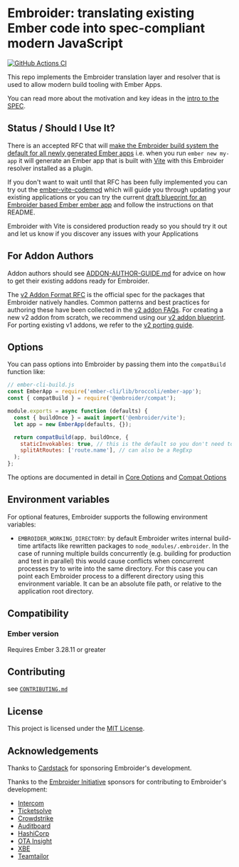 # Embroider: translating existing Ember code into spec-compliant modern JavaScript

[![GitHub Actions CI][github-actions-badge]][github-actions-ci-url]

[github-actions-badge]: https://github.com/embroider-build/embroider/workflows/CI/badge.svg
[github-actions-ci-url]: https://github.com/embroider-build/embroider/actions?query=workflow%3ACI

This repo implements the Embroider translation layer and resolver that is used to allow modern build tooling with Ember Apps.

You can read more about the motivation and key ideas in the [intro to the SPEC](docs/spec.md).

## Status / Should I Use It?

There is an accepted RFC that will [make the Embroider build system the default for all newly generated Ember apps](https://rfcs.emberjs.com/id/0977-v2-app-format) i.e. when you run `ember new my-app` it will generate an Ember app that is built with [Vite](https://vite.dev) with this Embroider resolver installed as a plugin.

If you don't want to wait until that RFC has been fully implemented you can try out the [ember-vite-codemod](https://github.com/mainmatter/ember-vite-codemod) which will guide you through updating your existing applications or you can try the current [draft blueprint for an Embroider based Ember ember app](https://github.com/ember-cli/ember-app-blueprint) and follow the instructions on that README.

Embroider with Vite is considered production ready so you should try it out and let us know if you discover any issues with your Applications

## For Addon Authors

Addon authors should see [ADDON-AUTHOR-GUIDE.md](docs/addon-author-guide.md) for advice on how to get their existing addons ready for Embroider. 

The [v2 Addon Format RFC](https://github.com/emberjs/rfcs/pull/507) is the official spec for the packages that Embroider natively handles. Common patterns and best practices for authoring these have been collected in the [v2 addon FAQs](./docs/v2-faq.md). For creating a new v2 addon from scratch, we recommend using our [v2 addon blueprint](https://github.com/embroider-build/addon-blueprint). For porting existing v1 addons, we refer to the [v2 porting guide](./docs/porting-addons-to-v2.md).

## Options

You can pass options into Embroider by passing them into the `compatBuild` function like:

```js
// ember-cli-build.js
const EmberApp = require('ember-cli/lib/broccoli/ember-app');
const { compatBuild } = require('@embroider/compat');

module.exports = async function (defaults) {
  const { buildOnce } = await import('@embroider/vite');
  let app = new EmberApp(defaults, {});

  return compatBuild(app, buildOnce, {
    staticInvokables: true, // this is the default so you don't need to set it
    splitAtRoutes: ['route.name'], // can also be a RegExp
  );
};
```

The options are documented in detail in [Core Options](https://github.com/embroider-build/embroider/blob/main/packages/core/src/options.ts) and [Compat Options](https://github.com/embroider-build/embroider/blob/main/packages/compat/src/options.ts)

## Environment variables

For optional features, Embroider supports the following environment variables:

- `EMBROIDER_WORKING_DIRECTORY`: by default Embroider writes internal build-time artifacts like rewritten packages to `node_modules/.embroider`. In the case of running multiple builds concurrently (e.g. building for production and test in parallel) this would cause conflicts when concurrent processes try to write into the same directory. For this case you can point each Embroider process to a different directory using this environment variable. It can be an absolute file path, or relative to the application root directory.

## Compatibility

### Ember version

Requires Ember 3.28.11 or greater

## Contributing

see [`CONTRIBUTING.md`](CONTRIBUTING.md)

## License

This project is licensed under the [MIT License](LICENSE).

## Acknowledgements

Thanks to [Cardstack](https://github.com/cardstack) for sponsoring Embroider's development.

Thanks to the [Embroider Initiative](https://mainmatter.com/embroider-initiative/) sponsors for contributing to Embroider's development: 

- [Intercom](https://www.intercom.com/)
- [Ticketsolve](https://www.ticketsolve.com/)
- [Crowdstrike](https://www.crowdstrike.com/)
- [Auditboard](https://auditboard.com/)
- [HashiCorp](https://www.hashicorp.com/)
- [OTA Insight](https://www.otainsight.com/)
- [XBE](https://www.x-b-e.com/)
- [Teamtailor](https://www.teamtailor.com/)

